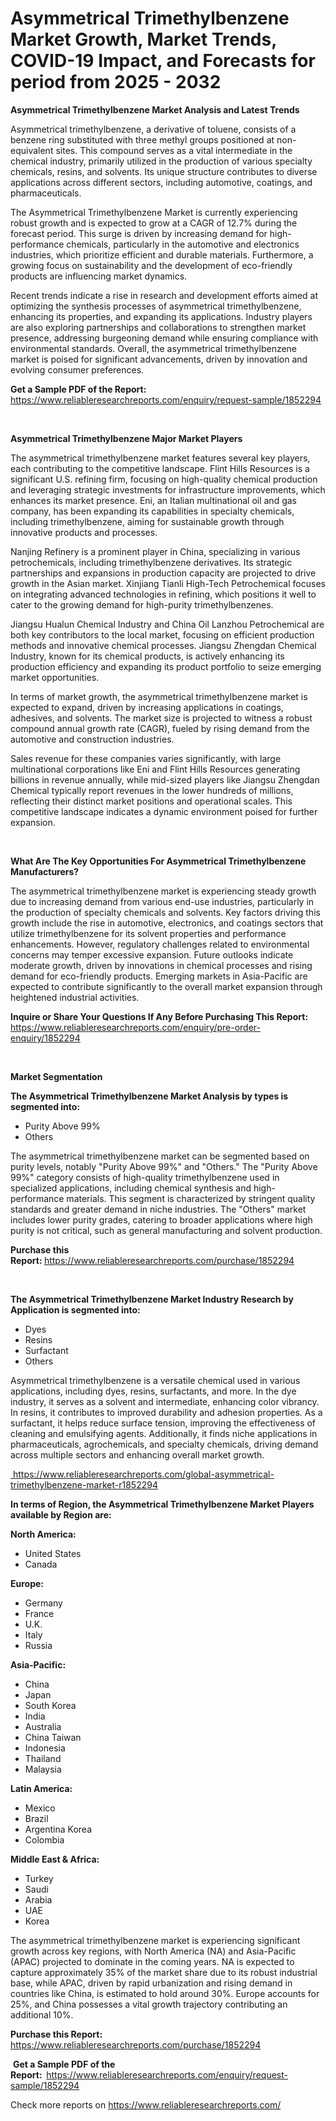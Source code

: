 <p><h1>Asymmetrical Trimethylbenzene Market Growth, Market Trends, COVID-19 Impact, and Forecasts for period from 2025 - 2032</h1></p><p><strong>Asymmetrical Trimethylbenzene Market Analysis and Latest Trends</strong></p>
<p><p>Asymmetrical trimethylbenzene, a derivative of toluene, consists of a benzene ring substituted with three methyl groups positioned at non-equivalent sites. This compound serves as a vital intermediate in the chemical industry, primarily utilized in the production of various specialty chemicals, resins, and solvents. Its unique structure contributes to diverse applications across different sectors, including automotive, coatings, and pharmaceuticals.</p><p>The Asymmetrical Trimethylbenzene Market is currently experiencing robust growth and is expected to grow at a CAGR of 12.7% during the forecast period. This surge is driven by increasing demand for high-performance chemicals, particularly in the automotive and electronics industries, which prioritize efficient and durable materials. Furthermore, a growing focus on sustainability and the development of eco-friendly products are influencing market dynamics. </p><p>Recent trends indicate a rise in research and development efforts aimed at optimizing the synthesis processes of asymmetrical trimethylbenzene, enhancing its properties, and expanding its applications. Industry players are also exploring partnerships and collaborations to strengthen market presence, addressing burgeoning demand while ensuring compliance with environmental standards. Overall, the asymmetrical trimethylbenzene market is poised for significant advancements, driven by innovation and evolving consumer preferences.</p></p>
<p><strong>Get a Sample PDF of the Report:&nbsp;</strong> <a href="https://www.reliableresearchreports.com/enquiry/request-sample/1852294?utm_campaign=2219&utm_medium=2&utm_source=Github&utm_content=ia&utm_term=03042025&utm_id=asymmetrical-trimethylbenzene">https://www.reliableresearchreports.com/enquiry/request-sample/1852294</a></p>
<p>&nbsp;</p>
<p><strong>Asymmetrical Trimethylbenzene Major Market Players</strong></p>
<p><p>The asymmetrical trimethylbenzene market features several key players, each contributing to the competitive landscape. Flint Hills Resources is a significant U.S. refining firm, focusing on high-quality chemical production and leveraging strategic investments for infrastructure improvements, which enhances its market presence. Eni, an Italian multinational oil and gas company, has been expanding its capabilities in specialty chemicals, including trimethylbenzene, aiming for sustainable growth through innovative products and processes.</p><p>Nanjing Refinery is a prominent player in China, specializing in various petrochemicals, including trimethylbenzene derivatives. Its strategic partnerships and expansions in production capacity are projected to drive growth in the Asian market. Xinjiang Tianli High-Tech Petrochemical focuses on integrating advanced technologies in refining, which positions it well to cater to the growing demand for high-purity trimethylbenzenes.</p><p>Jiangsu Hualun Chemical Industry and China Oil Lanzhou Petrochemical are both key contributors to the local market, focusing on efficient production methods and innovative chemical processes. Jiangsu Zhengdan Chemical Industry, known for its chemical products, is actively enhancing its production efficiency and expanding its product portfolio to seize emerging market opportunities.</p><p>In terms of market growth, the asymmetrical trimethylbenzene market is expected to expand, driven by increasing applications in coatings, adhesives, and solvents. The market size is projected to witness a robust compound annual growth rate (CAGR), fueled by rising demand from the automotive and construction industries.</p><p>Sales revenue for these companies varies significantly, with large multinational corporations like Eni and Flint Hills Resources generating billions in revenue annually, while mid-sized players like Jiangsu Zhengdan Chemical typically report revenues in the lower hundreds of millions, reflecting their distinct market positions and operational scales. This competitive landscape indicates a dynamic environment poised for further expansion.</p></p>
<p>&nbsp;</p>
<p><strong>What Are The Key Opportunities For Asymmetrical Trimethylbenzene Manufacturers?</strong></p>
<p><p>The asymmetrical trimethylbenzene market is experiencing steady growth due to increasing demand from various end-use industries, particularly in the production of specialty chemicals and solvents. Key factors driving this growth include the rise in automotive, electronics, and coatings sectors that utilize trimethylbenzene for its solvent properties and performance enhancements. However, regulatory challenges related to environmental concerns may temper excessive expansion. Future outlooks indicate moderate growth, driven by innovations in chemical processes and rising demand for eco-friendly products. Emerging markets in Asia-Pacific are expected to contribute significantly to the overall market expansion through heightened industrial activities.</p></p>
<p><strong>Inquire or Share Your Questions If Any Before Purchasing This Report:</strong> <a href="https://www.reliableresearchreports.com/enquiry/pre-order-enquiry/1852294?utm_campaign=2219&utm_medium=2&utm_source=Github&utm_content=ia&utm_term=03042025&utm_id=asymmetrical-trimethylbenzene">https://www.reliableresearchreports.com/enquiry/pre-order-enquiry/1852294</a></p>
<p>&nbsp;</p>
<p><strong>Market Segmentation</strong></p>
<p><strong>The Asymmetrical Trimethylbenzene Market Analysis by types is segmented into:</strong></p>
<p><ul><li>Purity Above 99%</li><li>Others</li></ul></p>
<p><p>The asymmetrical trimethylbenzene market can be segmented based on purity levels, notably "Purity Above 99%" and "Others." The "Purity Above 99%" category consists of high-quality trimethylbenzene used in specialized applications, including chemical synthesis and high-performance materials. This segment is characterized by stringent quality standards and greater demand in niche industries. The "Others" market includes lower purity grades, catering to broader applications where high purity is not critical, such as general manufacturing and solvent production.</p></p>
<p><strong>Purchase this Report:&nbsp;</strong><a href="https://www.reliableresearchreports.com/purchase/1852294?utm_campaign=2219&utm_medium=2&utm_source=Github&utm_content=ia&utm_term=03042025&utm_id=asymmetrical-trimethylbenzene">https://www.reliableresearchreports.com/purchase/1852294</a></p>
<p>&nbsp;</p>
<p><strong>The Asymmetrical Trimethylbenzene Market Industry Research by Application is segmented into:</strong></p>
<p><ul><li>Dyes</li><li>Resins</li><li>Surfactant</li><li>Others</li></ul></p>
<p><p>Asymmetrical trimethylbenzene is a versatile chemical used in various applications, including dyes, resins, surfactants, and more. In the dye industry, it serves as a solvent and intermediate, enhancing color vibrancy. In resins, it contributes to improved durability and adhesion properties. As a surfactant, it helps reduce surface tension, improving the effectiveness of cleaning and emulsifying agents. Additionally, it finds niche applications in pharmaceuticals, agrochemicals, and specialty chemicals, driving demand across multiple sectors and enhancing overall market growth.</p></p>
<p><a href="https://www.reliableresearchreports.com/global-asymmetrical-trimethylbenzene-market-r1852294?utm_campaign=2219&utm_medium=2&utm_source=Github&utm_content=ia&utm_term=03042025&utm_id=asymmetrical-trimethylbenzene">&nbsp;https://www.reliableresearchreports.com/global-asymmetrical-trimethylbenzene-market-r1852294</a></p>
<p><strong>In terms of Region, the Asymmetrical Trimethylbenzene Market Players available by Region are:</strong></p>
<p>
    <p> <strong> North America: </strong>
        <ul>
            <li>United States</li>
            <li>Canada</li>
        </ul>
        </p> 
    <p> <strong> Europe: </strong>
        <ul>
            <li>Germany</li>
            <li>France</li>
            <li>U.K.</li>
            <li>Italy</li>
            <li>Russia</li>
        </ul>
        </p> 
    <p> <strong> Asia-Pacific: </strong>
        <ul>
            <li>China</li>
            <li>Japan</li>
            <li>South Korea</li>
            <li>India</li>
            <li>Australia</li>
            <li>China Taiwan</li>
            <li>Indonesia</li>
            <li>Thailand</li>
            <li>Malaysia</li>
        </ul>
        </p> 
    <p> <strong> Latin America: </strong>
        <ul>
            <li>Mexico</li>
            <li>Brazil</li>
            <li>Argentina Korea</li>
            <li>Colombia</li>
        </ul>
        </p> 
    <p> <strong> Middle East & Africa: </strong>
        <ul>
            <li>Turkey</li>
            <li>Saudi</li>
            <li>Arabia</li>
            <li>UAE</li>
            <li>Korea</li>
        </ul>
    </p>
    </p>
<p><p>The asymmetrical trimethylbenzene market is experiencing significant growth across key regions, with North America (NA) and Asia-Pacific (APAC) projected to dominate in the coming years. NA is expected to capture approximately 35% of the market share due to its robust industrial base, while APAC, driven by rapid urbanization and rising demand in countries like China, is estimated to hold around 30%. Europe accounts for 25%, and China possesses a vital growth trajectory contributing an additional 10%.</p></p>
<p><strong>Purchase this Report: </strong><a href="https://www.reliableresearchreports.com/purchase/1852294?utm_campaign=2219&utm_medium=2&utm_source=Github&utm_content=ia&utm_term=03042025&utm_id=asymmetrical-trimethylbenzene">https://www.reliableresearchreports.com/purchase/1852294</a></p>
<p>&nbsp;<strong>Get a Sample PDF of the Report:&nbsp;&nbsp;</strong><a href="https://www.reliableresearchreports.com/enquiry/request-sample/1852294?utm_campaign=2219&utm_medium=2&utm_source=Github&utm_content=ia&utm_term=03042025&utm_id=asymmetrical-trimethylbenzene">https://www.reliableresearchreports.com/enquiry/request-sample/1852294</a></p>
<p><strong></strong></p>
<p>Check more reports on <a href="https://www.reliableresearchreports.com/?utm_campaign=2219&utm_medium=2&utm_source=Github&utm_content=ia&utm_term=03042025&utm_id=asymmetrical-trimethylbenzene">https://www.reliableresearchreports.com/</a></p>